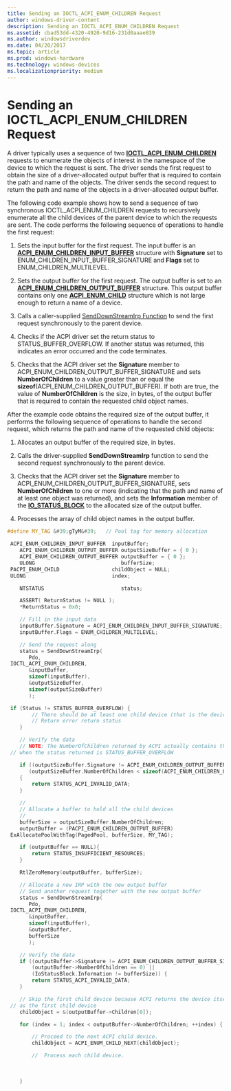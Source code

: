 ```yaml
---
title: Sending an IOCTL_ACPI_ENUM_CHILDREN Request
author: windows-driver-content
description: Sending an IOCTL_ACPI_ENUM_CHILDREN Request
ms.assetid: cbad53dd-4320-4920-9d16-231d0aaae839
ms.author: windowsdriverdev
ms.date: 04/20/2017
ms.topic: article
ms.prod: windows-hardware
ms.technology: windows-devices
ms.localizationpriority: medium
---
```


# Sending an IOCTL\_ACPI\_ENUM\_CHILDREN Request


A driver typically uses a sequence of two [**IOCTL\_ACPI\_ENUM\_CHILDREN**](https://msdn.microsoft.com/library/windows/hardware/ff536147) requests to enumerate the objects of interest in the namespace of the device to which the request is sent. The driver sends the first request to obtain the size of a driver-allocated output buffer that is required to contain the path and name of the objects. The driver sends the second request to return the path and name of the objects in a driver-allocated output buffer.

The following code example shows how to send a sequence of two synchronous IOCTL\_ACPI\_ENUM\_CHILDREN requests to recursively enumerate all the child devices of the parent device to which the requests are sent. The code performs the following sequence of operations to handle the first request:

1.  Sets the input buffer for the first request. The input buffer is an [**ACPI\_ENUM\_CHILDREN\_INPUT\_BUFFER**](https://msdn.microsoft.com/library/windows/hardware/ff536110) structure with **Signature** set to ENUM\_CHILDREN\_INPUT\_BUFFER\_SIGNATURE and **Flags** set to ENUM\_CHILDREN\_MULTILEVEL.

2.  Sets the output buffer for the first request. The output buffer is set to an [**ACPI\_ENUM\_CHILDREN\_OUTPUT\_BUFFER**](https://msdn.microsoft.com/library/windows/hardware/ff536112) structure. This output buffer contains only one [**ACPI\_ENUM\_CHILD**](https://msdn.microsoft.com/library/windows/hardware/ff536109) structure which is not large enough to return a name of a device.

3.  Calls a caller-supplied [SendDownStreamIrp Function](senddownstreamirp-function.md) to send the first request synchronously to the parent device.

4.  Checks if the ACPI driver set the return status to STATUS\_BUFFER\_OVERFLOW. If another status was returned, this indicates an error occurred and the code terminates.

5.  Checks that the ACPI driver set the **Signature** member to ACPI\_ENUM\_CHILDREN\_OUTPUT\_BUFFER\_SIGNATURE and sets **NumberOfChildren** to a value greater than or equal the **sizeof**(ACPI\_ENUM\_CHILDREN\_OUTPUT\_BUFFER). If both are true, the value of **NumberOfChildren** is the size, in bytes, of the output buffer that is required to contain the requested child object names.

After the example code obtains the required size of the output buffer, it performs the following sequence of operations to handle the second request, which returns the path and name of the requested child objects:

1.  Allocates an output buffer of the required size, in bytes.

2.  Calls the driver-supplied **SendDownStreamIrp** function to send the second request synchronously to the parent device.

3.  Checks that the ACPI driver set the **Signature** member to ACPI\_ENUM\_CHILDREN\_OUTPUT\_BUFFER\_SIGNATURE, sets **NumberOfChildren** to one or more (indicating that the path and name of at least one object was returned), and sets the **Information** member of the [**IO\_STATUS\_BLOCK**](https://msdn.microsoft.com/library/windows/hardware/ff550671) to the allocated size of the output buffer.

4.  Processes the array of child object names in the output buffer.

```cpp
#define MY_TAG &#39;gTyM&#39;   // Pool tag for memory allocation

 ACPI_ENUM_CHILDREN_INPUT_BUFFER  inputBuffer;
    ACPI_ENUM_CHILDREN_OUTPUT_BUFFER outputSizeBuffer = { 0 };
    ACPI_ENUM_CHILDREN_OUTPUT_BUFFER outputBuffer = { 0 };
    ULONG                            bufferSize;
 PACPI_ENUM_CHILD                 childObject = NULL;
 ULONG                            index;

    NTSTATUS                         status;

    ASSERT( ReturnStatus != NULL );
    *ReturnStatus = 0x0;

    // Fill in the input data
    inputBuffer.Signature = ACPI_ENUM_CHILDREN_INPUT_BUFFER_SIGNATURE;
    inputBuffer.Flags = ENUM_CHILDREN_MULTILEVEL;

    // Send the request along
    status = SendDownStreamIrp(
       Pdo,
 IOCTL_ACPI_ENUM_CHILDREN,
       &inputBuffer,
       sizeof(inputBuffer),
       &outputSizeBuffer,
       sizeof(outputSizeBuffer)
       );

 if (Status != STATUS_BUFFER_OVERFLOW) {
        // There should be at least one child device (that is the device itself)
        // Return error return status
    }

    // Verify the data
    // NOTE: The NumberOfChildren returned by ACPI actually contains the required size
 // when the status returned is STATUS_BUFFER_OVERFLOW 

    if ((outputSizeBuffer.Signature != ACPI_ENUM_CHILDREN_OUTPUT_BUFFER_SIGNATURE) ||
       (outputSizeBuffer.NumberOfChildren < sizeof(ACPI_ENUM_CHILDREN_OUTPUT_BUFFER)))
    {
        return STATUS_ACPI_INVALID_DATA;
    }

    //
    // Allocate a buffer to hold all the child devices
    //
    bufferSize = outputSizeBuffer.NumberOfChildren;
    outputBuffer = (PACPI_ENUM_CHILDREN_OUTPUT_BUFFER)
 ExAllocatePoolWithTag(PagedPool, bufferSize, MY_TAG);

    if (outputBuffer == NULL){
        return STATUS_INSUFFICIENT_RESOURCES;
    }

    RtlZeroMemory(outputBuffer, bufferSize);

    // Allocate a new IRP with the new output buffer
    // Send another request together with the new output buffer
    status = SendDownStreamIrp(
       Pdo,
 IOCTL_ACPI_ENUM_CHILDREN,
       &inputBuffer,
       sizeof(inputBuffer),
       &outputBuffer,
       bufferSize
       );

    // Verify the data
    if ((outputBuffer->Signature != ACPI_ENUM_CHILDREN_OUTPUT_BUFFER_SIGNATURE) ||
        (outputBuffer->NumberOfChildren == 0) ||
        (IoStatusBlock.Information != bufferSize)) {
        return STATUS_ACPI_INVALID_DATA;
    }

    // Skip the first child device because ACPI returns the device itself 
 // as the first child device
    childObject = &(outputBuffer->Children[0]);

    for (index = 1; index < outputBuffer->NumberOfChildren; ++index) {

        // Proceed to the next ACPI child device. 
        childObject = ACPI_ENUM_CHILD_NEXT(childObject);

        //  Process each child device.
 
 
 
    }
```

 

 




